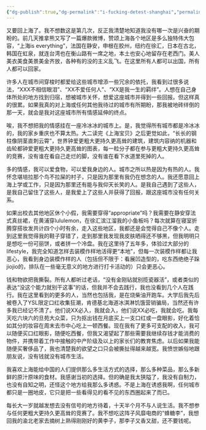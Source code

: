 ```yaml
---
{"dg-publish":true,"dg-permalink":"i-fucking-detest-shanghai","permalink":"/i-fucking-detest-shanghai/"}
---
```



又要回上海了。我不想数这是第几次，反正我清楚地知道我没有哪一次是兴奋的期盼的。前几天推拿熊又写了一篇爆款微博，赞颂上海各个地区是多么独特伟大包容，“上海is everything”，法国在静安，申根在胶州，纽约在徐汇，日本在古北，韩国在虹泉，就连台湾也在衡山路有一席之地，本土也安心地留存在老西门。美人美衣美食美景美金齐放，各种有的没的主义乱飞。在这里所有人都可以出国，所有人都可以回家。

许多人在城市间穿梭时都爱给这些城市增添一些冗余的依托，我看到过很多说法，“XXX不相信眼泪”、“XX不爱任何人”、“XX是我一生的羁绊”。人想在自己身体所处的地方找到归宿，想被城市关怀，想爱这座城市并得到一些回报。但这样真的很累。如果我真的对上海或任何其他我待过的城市有所期盼，那我被地砖绊倒的那一天，就会是我对这座城市所有情感延伸的终点。

唉，我不想把我的情感挂在一座冷冰冰的城市上。是，我觉得所有城市都是冷冰冰的，我的家乡重庆也不算太热。大二读完《上海宝贝》之后更觉如此，“长长的钢柱像阴茎直刺云霄”，世界钟爱更粗大更持久更高耸的建筑，建筑内容纳的机器和齿轮都钟爱更粗大更持久更高耸的图表，每一粒分子都在参与更粗大更持久更高耸的竞赛，没有谁在看自己走烂的脚，没有谁在看下水道里死掉的人。

多的情感，我可以爱食物，可以爱我身边的人。城市之所以热是因为有热的人。我怀念堪培拉那个鸟不拉屎的村子，只是因为那里有我仍在想念的人。我还愿意回上海上学或工作，只是因为那里还有能与我仰天长笑的人。是我自己遇到了这些人，是我自己留住了这些人，是我爱上了这些人并获得了回报，跟这座城市没有任何关系。

如果出校去其他地区休个小假，我需要穿得“appropriate”吗？我需要在静安穿法式真丝裙，在黄浦穿lululemon，在徐汇滨江溜我的小鱼板吗？每次就算在寝室折腾穿搭妆发共计四个小时有余，走入这些地区，我都还是会觉得自己不像个人。走到这里我觉得我的鞋子穿错了，走到那里我发现我皮肤晒得还不够黑，但我明明只是想吃一份可丽饼，或者拼一个冷盘。我在这里待了五年多，体验过大部分的lifestyle，我完全知道怎样去装模作样地活得更“本地”，但每一次装模作样都让我恶心，我看到身边装模作样的人（包括但不限于：看展凹造型的，吃东西绝绝子跺jiojio的，排队在一些毫无意义的地方进行打卡活动的）只会更恶心。

钱和物欲把我撕裂。所有人都听过老话，“没有金刚钻就别揽瓷器活”，或者类似的表达“没这个能力就别干这事”的话，但我并不会去践行，我也没看到几个人在践行。我在这里看到的更多的人，当然也包括我，是在烧柴油开跑车。大学后我先后被卷入了YSL限定口红收集狂潮，肯德基北海道冰淇淋饥饿营销骗局，当然还有许多我已经记不清了。他们说XX必入，我就会入，他们说XX必吃，我就会吃。我每天吃六块六的旦苑大众菜，只为抠出钱在月底买上一支口红或一盘眼影，好化着恰如其分的妆容在周末去市中心吃上一顿西餐。现在我有了更多可支配的收入，我可以随便买口红眼影，随便吃西餐，但我又渴望起了那些需要我继续存钱才能消费的物件，并携带着工作中接触的中产阶级及以上的家长们的教育焦虑。以后如果我能随便买奢侈品了，我也清楚我的欲望之口只会被撕扯得越来越宽。我愤世嫉俗地跟朋友说，没有钱就没有城市生活。

我喜欢上海能给中国的人们提供那么多生活方式的选择，那么多种菜品，那么多新鲜的原汁原味的食材。我感谢当初的选择。但的确是我太狭隘了，我没有自制力，也没有自知之明，还怪这个地方给我那么多诱惑。不是上海在诱惑我啊，任何城市都只是一圈地皮，它只是把一些看得见的看不见的东西圈起来了而已。

每长大一岁就越发想去没有信号的地方待着，十天半个月不与人说生活。我不想参与任何更粗大更持久更高耸的竞赛了。我不想吃这阵子风靡电商的“蜂糖李”，我想回我的渝北老家去摘树上熟得刚刚好的黄李子，那李子又香又甜，还不要钱呢。